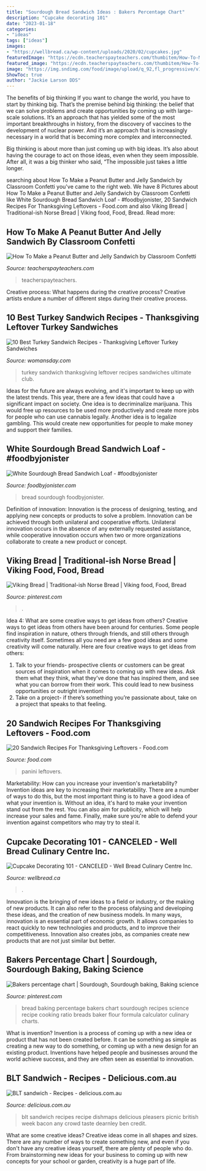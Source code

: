 ```yaml
---
title: "Sourdough Bread Sandwich Ideas : Bakers Percentage Chart"
description: "Cupcake decorating 101"
date: "2023-01-18"
categories:
- "ideas"
tags: ["ideas"]
images:
- "https://wellbread.ca/wp-content/uploads/2020/02/cupcakes.jpg"
featuredImage: "https://ecdn.teacherspayteachers.com/thumbitem/How-To-Make-a-Peanut-Butter-and-Jelly-Sandwich-1795240-1585993383/original-1795240-4.jpg"
featured_image: "https://ecdn.teacherspayteachers.com/thumbitem/How-To-Make-a-Peanut-Butter-and-Jelly-Sandwich-1795240-1585993383/original-1795240-4.jpg"
image: "https://img.sndimg.com/food/image/upload/q_92,fl_progressive/v1/img/recipes/14/30/91/uDsNJ0oZTfyohECynKQw_thanksgiving-panini-2234.jpg"
ShowToc: true
author: "Jackie Larson DDS"
---
```



The benefits of big thinking
If you want to change the world, you have to start by thinking big. That’s the premise behind big thinking: the belief that we can solve problems and create opportunities by coming up with large-scale solutions.
It’s an approach that has yielded some of the most important breakthroughs in history, from the discovery of vaccines to the development of nuclear power. And it’s an approach that is increasingly necessary in a world that is becoming more complex and interconnected.

Big thinking is about more than just coming up with big ideas. It’s also about having the courage to act on those ideas, even when they seem impossible. After all, it was a big thinker who said, “The impossible just takes a little longer.

	

		
searching about How To Make a Peanut Butter and Jelly Sandwich by Classroom Confetti you've came to the right web. We have 8 Pictures about How To Make a Peanut Butter and Jelly Sandwich by Classroom Confetti like White Sourdough Bread Sandwich Loaf - #foodbyjonister, 20 Sandwich Recipes For Thanksgiving Leftovers - Food.com and also Viking Bread | Traditional-ish Norse Bread | Viking food, Food, Bread. Read more:
		
    
## How To Make A Peanut Butter And Jelly Sandwich By Classroom Confetti

<img loading=lazy src="https://ecdn.teacherspayteachers.com/thumbitem/How-To-Make-a-Peanut-Butter-and-Jelly-Sandwich-1795240-1585993383/original-1795240-4.jpg" onerror="this.onerror=null;this.src='https://tse1.mm.bing.net/th?id=OIP.mWKKQHgQOSRg_oZC_g_n3AAAAA&amp;pid=15.1';" alt="How To Make a Peanut Butter and Jelly Sandwich by Classroom Confetti">

_Source: teacherspayteachers.com_

>teacherspayteachers. 

	

Creative process: What happens during the creative process?
Creative artists endure a number of different steps during their creative process.

    
## 10 Best Turkey Sandwich Recipes - Thanksgiving Leftover Turkey Sandwiches

<img loading=lazy src="http://wdy.h-cdn.co/assets/16/40/1475772527-the-ultimate-thanksgiving-leftover-turkey-club-3-edited-1-1.jpg" onerror="this.onerror=null;this.src='https://tse4.mm.bing.net/th?id=OIP.gpKKhzvcwfyMsk5qYTc-MAHaKf&amp;pid=15.1';" alt="10 Best Turkey Sandwich Recipes - Thanksgiving Leftover Turkey Sandwiches">

_Source: womansday.com_

>turkey sandwich thanksgiving leftover recipes sandwiches ultimate club. 

	

Ideas for the future are always evolving, and it's important to keep up with the latest trends. This year, there are a few ideas that could have a significant impact on society. One idea is to decriminalize marijuana. This would free up resources to be used more productively and create more jobs for people who can use cannabis legally. Another idea is to legalize gambling. This would create new opportunities for people to make money and support their families.

    
## White Sourdough Bread Sandwich Loaf - #foodbyjonister

<img loading=lazy src="https://foodbyjonister.com/wp-content/uploads/2021/02/WhiteSourdoughSandwichLoafCropped-scaled.jpg" onerror="this.onerror=null;this.src='https://tse1.mm.bing.net/th?id=OIP.ePj0li10CvxTjhAkLWrUvwHaKy&amp;pid=15.1';" alt="White Sourdough Bread Sandwich Loaf - #foodbyjonister">

_Source: foodbyjonister.com_

>bread sourdough foodbyjonister. 

	

Definition of innovation:
Innovation is the process of designing, testing, and applying new concepts or products to solve a problem. Innovation can be achieved through both unilateral and cooperative efforts. Unilateral innovation occurs in the absence of any externally requested assistance, while cooperative innovation occurs when two or more organizations collaborate to create a new product or concept.

    
## Viking Bread | Traditional-ish Norse Bread | Viking Food, Food, Bread

<img loading=lazy src="https://i.pinimg.com/736x/80/23/70/80237064a0540ff9ada503b9f2d00dab.jpg" onerror="this.onerror=null;this.src='https://tse3.mm.bing.net/th?id=OIP.C15ukUGqCdCTzRWfxeHT5gHaEK&amp;pid=15.1';" alt="Viking Bread | Traditional-ish Norse Bread | Viking food, Food, Bread">

_Source: pinterest.com_

>. 

	

Idea 4: What are some creative ways to get ideas from others?
Creative ways to get ideas from others have been around for centuries. Some people find inspiration in nature, others through friends, and still others through creativity itself. Sometimes all you need are a few good ideas and some creativity will come naturally. Here are four creative ways to get ideas from others: 
1) Talk to your friends- prospective clients or customers can be great sources of inspiration when it comes to coming up with new ideas. Ask them what they think, what they’ve done that has inspired them, and see what you can borrow from their work. This could lead to new business opportunities or outright invention! 
2) Take on a project- if there’s something you’re passionate about, take on a project that speaks to that feeling.

    
## 20 Sandwich Recipes For Thanksgiving Leftovers - Food.com

<img loading=lazy src="https://img.sndimg.com/food/image/upload/q_92,fl_progressive/v1/img/recipes/14/30/91/uDsNJ0oZTfyohECynKQw_thanksgiving-panini-2234.jpg" onerror="this.onerror=null;this.src='https://tse1.mm.bing.net/th?id=OIP.BQlLT7dxX6sGsr1CpZfxGAHaE7&amp;pid=15.1';" alt="20 Sandwich Recipes For Thanksgiving Leftovers - Food.com">

_Source: food.com_

>panini leftovers. 

	

Marketability: How can you increase your invention's marketability?
Invention ideas are key to increasing their marketability. There are a number of ways to do this, but the most important thing is to have a good idea of what your invention is. Without an idea, it's hard to make your invention stand out from the rest. You can also aim for publicity, which will help increase your sales and fame. Finally, make sure you're able to defend your invention against competitors who may try to steal it.

    
## Cupcake Decorating 101 - CANCELED - Well Bread Culinary Centre Inc.

<img loading=lazy src="https://wellbread.ca/wp-content/uploads/2020/02/cupcakes.jpg" onerror="this.onerror=null;this.src='https://tse3.mm.bing.net/th?id=OIP.E19Kah3zj9XS6pc0eDXcaAHaGv&amp;pid=15.1';" alt="Cupcake Decorating 101 - CANCELED - Well Bread Culinary Centre Inc.">

_Source: wellbread.ca_

>. 

	

Innovation is the bringing of new ideas to a field or industry, or the making of new products. It can also refer to the process ofalysing and developing these ideas, and the creation of new business models. In many ways, innovation is an essential part of economic growth. It allows companies to react quickly to new technologies and products, and to improve their competitiveness. Innovation also creates jobs, as companies create new products that are not just similar but better.

    
## Bakers Percentage Chart | Sourdough, Sourdough Baking, Baking Science

<img loading=lazy src="https://i.pinimg.com/736x/0a/3e/05/0a3e057f13ce20deb7f7446e0cf00a9e--bread-baking-charts.jpg" onerror="this.onerror=null;this.src='https://tse3.mm.bing.net/th?id=OIP.3nywegOo8QJwBV_W6VpEMgHaKf&amp;pid=15.1';" alt="Bakers percentage chart | Sourdough, Sourdough baking, Baking science">

_Source: pinterest.com_

>bread baking percentage bakers chart sourdough recipes science recipe cooking ratio breads baker flour formula calculator culinary charts. 

	

What is invention?
Invention is a process of coming up with a new idea or product that has not been created before. It can be something as simple as creating a new way to do something, or coming up with a new design for an existing product. Inventions have helped people and businesses around the world achieve success, and they are often seen as essential to innovation.

    
## BLT Sandwich - Recipes - Delicious.com.au

<img loading=lazy src="https://img.delicious.com.au/1cRPEqWP/w1200/del/2015/10/blt-sandwich-12684-1.jpg" onerror="this.onerror=null;this.src='https://tse2.mm.bing.net/th?id=OIP.T_lbp9ie6blu3o_uGsx_ygHaE8&amp;pid=15.1';" alt="BLT sandwich - Recipes - delicious.com.au">

_Source: delicious.com.au_

>blt sandwich recipes recipe dishmaps delicious pleasers picnic british week bacon any crowd taste dearnley ben credit. 

	

What are some creative ideas?
Creative ideas come in all shapes and sizes. There are any number of ways to create something new, and even if you don't have any creative ideas yourself, there are plenty of people who do. From brainstorming new ideas for your business to coming up with new concepts for your school or garden, creativity is a huge part of life.

